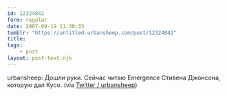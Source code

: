 ```yaml
---
id: 12324842
form: regular
date: 2007-09-19 11:30:33
tumblr: "https://untitled.urbansheep.com/post/12324842"
title:
tags:
    - post
layout: post-text.njk
---
```


<p>urbansheep: Дошли руки. Сейчас читаю Emergence Стивена Джонсона, которую дал Кусо. (via <a href="http://twitter.com/urbansheep/statuses/278540182">Twitter / urbansheep</a>)</p>

